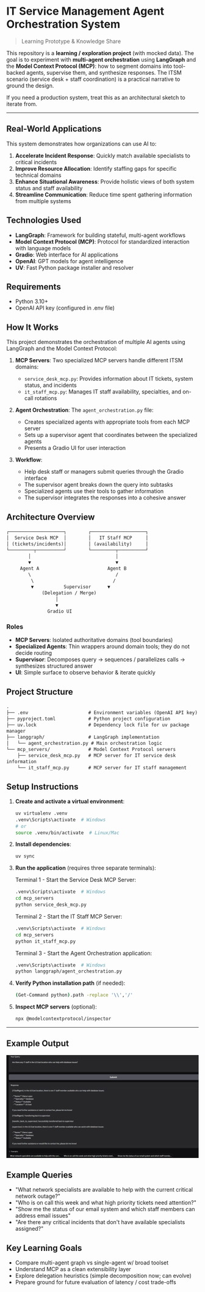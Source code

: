 # IT Service Management Agent Orchestration System

> Learning Prototype & Knowledge Share

This repository is a **learning / exploration project** (with mocked data). The goal is to experiment with **multi-agent orchestration** using **LangGraph** and the **Model Context Protocol (MCP)**: how to segment domains into tool-backed agents, supervise them, and synthesize responses. The ITSM scenario (service desk + staff coordination) is a practical narrative to ground the design.

If you need a production system, treat this as an architectural sketch to iterate from.

---
## Real-World Applications

This system demonstrates how organizations can use AI to:

1. **Accelerate Incident Response**: Quickly match available specialists to critical incidents
2. **Improve Resource Allocation**: Identify staffing gaps for specific technical domains
3. **Enhance Situational Awareness**: Provide holistic views of both system status and staff availability
4. **Streamline Communication**: Reduce time spent gathering information from multiple systems

## Technologies Used

- **LangGraph**: Framework for building stateful, multi-agent workflows
- **Model Context Protocol (MCP)**: Protocol for standardized interaction with language models
- **Gradio**: Web interface for AI applications
- **OpenAI**: GPT models for agent intelligence
- **UV**: Fast Python package installer and resolver

## Requirements

- Python 3.10+
- OpenAI API key (configured in .env file)

## How It Works

This project demonstrates the orchestration of multiple AI agents using LangGraph and the Model Context Protocol:

1. **MCP Servers**: Two specialized MCP servers handle different ITSM domains:
   - `service_desk_mcp.py`: Provides information about IT tickets, system status, and incidents
   - `it_staff_mcp.py`: Manages IT staff availability, specialties, and on-call rotations

2. **Agent Orchestration**: The `agent_orchestration.py` file:
   - Creates specialized agents with appropriate tools from each MCP server
   - Sets up a supervisor agent that coordinates between the specialized agents
   - Presents a Gradio UI for user interaction

3. **Workflow**:
   - Help desk staff or managers submit queries through the Gradio interface
   - The supervisor agent breaks down the query into subtasks
   - Specialized agents use their tools to gather information
   - The supervisor integrates the responses into a cohesive answer

## Architecture Overview

```
┌────────────────────┐        ┌────────────────────┐
│  Service Desk MCP  │        │   IT Staff MCP     │
│ (tickets/incidents)│        │ (availability)     │
└─────────┬──────────┘        └─────────┬──────────┘
        │                               │
        ▼                               ▼
     Agent A                         Agent B
        \                               /
         \                             /
         ▼           Supervisor      ▼
             (Delegation / Merge)
                  │
                  ▼
               Gradio UI
```

### Roles
* **MCP Servers**: Isolated authoritative domains (tool boundaries)
* **Specialized Agents**: Thin wrappers around domain tools; they do not decide routing
* **Supervisor**: Decomposes query → sequences / parallelizes calls → synthesizes structured answer
* **UI**: Simple surface to observe behavior & iterate quickly


## Project Structure

```
.
├── .env                      # Environment variables (OpenAI API key)
├── pyproject.toml            # Python project configuration
├── uv.lock                   # Dependency lock file for uv package manager
├── langgraph/                # LangGraph implementation
│   └── agent_orchestration.py # Main orchestration logic
└── mcp_servers/              # Model Context Protocol servers
    ├── service_desk_mcp.py   # MCP server for IT service desk information
    └── it_staff_mcp.py       # MCP server for IT staff management
```

## Setup Instructions

1. **Create and activate a virtual environment**:
   ```bash
   uv virtualenv .venv
   .venv\Scripts\activate  # Windows
   # or
   source .venv/bin/activate  # Linux/Mac
   ```

2. **Install dependencies**:
   ```bash
   uv sync
   ```

3. **Run the application** (requires three separate terminals):

   Terminal 1 - Start the Service Desk MCP Server:
   ```bash
   .venv\Scripts\activate  # Windows
   cd mcp_servers
   python service_desk_mcp.py
   ```

   Terminal 2 - Start the IT Staff MCP Server:
   ```bash
   .venv\Scripts\activate  # Windows
   cd mcp_servers
   python it_staff_mcp.py
   ```

   Terminal 3 - Start the Agent Orchestration application:
   ```bash
   .venv\Scripts\activate  # Windows
   python langgraph/agent_orchestration.py
   ```

4. **Verify Python installation path** (if needed):
   ```bash
   (Get-Command python).path -replace '\\','/'
   ```

5. **Inspect MCP servers** (optional):
   ```bash
   npx @modelcontextprotocol/inspector
   ```

---

## Example Output

![Agent Orchestration Example Output](./images/agent_orchestration_output.png)

## Example Queries

- "What network specialists are available to help with the current critical network outage?"
- "Who is on call this week and what high priority tickets need attention?"
- "Show me the status of our email system and which staff members can address email issues"
- "Are there any critical incidents that don't have available specialists assigned?"

## Key Learning Goals
* Compare multi-agent graph vs single-agent w/ broad toolset
* Understand MCP as a clean extensibility layer
* Explore delegation heuristics (simple decomposition now; can evolve)
* Prepare ground for future evaluation of latency / cost trade-offs
